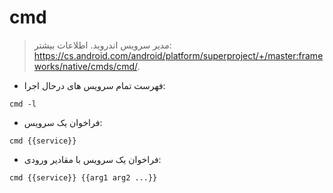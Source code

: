 # cmd

> مدیر سرویس اندروید.
> اطلاعات بیشتر: <https://cs.android.com/android/platform/superproject/+/master:frameworks/native/cmds/cmd/>.

- فهرست تمام سرویس های درحال اجرا:

`cmd -l`

- فراخوان یک سرویس:

`cmd {{service}}`

- فراخوان یک سرویس با مقادیر ورودی:

`cmd {{service}} {{arg1 arg2 ...}}`
